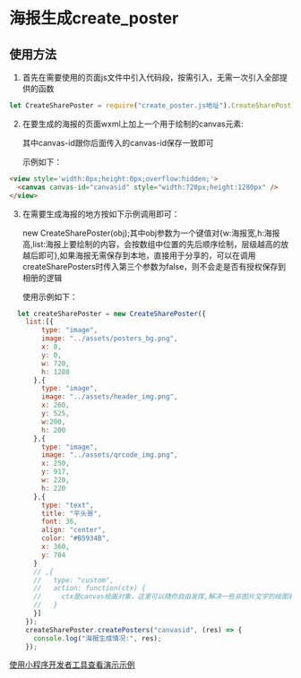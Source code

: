 # 海报生成create_poster

## 使用方法

1. 首先在需要使用的页面js文件中引入代码段，按需引入，无需一次引入全部提供的函数
```js
let CreateSharePoster = require("create_poster.js地址").CreateSharePoster;
```

2. 在要生成的海报的页面wxml上加上一个用于绘制的canvas元素:

    其中canvas-id跟你后面传入的canvas-id保存一致即可

    示例如下：
``` html
<view style='width:0px;height:0px;overflow:hidden;'>
  <canvas canvas-id="canvasid" style="width:720px;height:1280px" />
</view>
```
3. 在需要生成海报的地方按如下示例调用即可：

    new CreateSharePoster(obj);其中obj参数为一个键值对{w:海报宽,h:海报高,list:海报上要绘制的内容，会按数组中位置的先后顺序绘制，层级越高的放越后即可},如果海报无需保存到本地，直接用于分享的，可以在调用createSharePosters时传入第三个参数为false，则不会走是否有授权保存到相册的逻辑

    使用示例如下：
``` js
  let createSharePoster = new CreateSharePoster({
    list:[{
        type: "image",
        image: "../assets/posters_bg.png",
        x: 0,
        y: 0,
        w: 720,
        h: 1280
      },{
        type: "image",
        image: "../assets/header_img.png",
        x: 260,
        y: 525,
        w:200,
        h: 200
      },{
        type: "image",
        image: "../assets/qrcode_img.png",
        x: 250,
        y: 917,
        w: 220,
        h: 220
      },{
        type: "text",
        title: "平头哥",
        font: 36,
        align: "center",
        color: "#B5934B",
        x: 360,
        y: 784
      }
      // ,{
      //   type: "custom",
      //   action: function(ctx) {
      //     ctx是canvas绘画对象，这里可以随你自由发挥,解决一些非图片文字的绘图需求
      //   }
      }]
    });
    createSharePoster.createPosters("canvasid", (res) => {
      console.log("海报生成情况:", res);
    });

```

[使用小程序开发者工具查看演示示例](https://developers.weixin.qq.com/s/mc1ujRmZ7Lcx)
